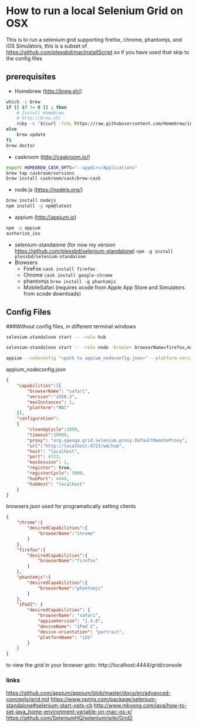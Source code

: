 # How to run a local Selenium Grid on OSX

This is to run a selenium grid supporting firefox, chrome, phantomjs, and iOS Simulators, this is a subset of https://github.com/plessbd/macInstallScript so if you have used that skip to the config files

## prerequisites

* Homebrew (http://brew.sh/)
```bash
which -s brew
if [[ $? != 0 ]] ; then
	# Install Homebrew
	# http://brew.sh/
	ruby -e "$(curl -fsSL https://raw.githubusercontent.com/Homebrew/install/master/install)"
else
	brew update
fi
brew doctor
```
* caskroom (http://caskroom.io/)
```bash
export HOMEBREW_CASK_OPTS="--appdir=/Applications"
brew tap caskroom/versions
brew install caskroom/cask/brew-cask
```
* node.js (https://nodejs.org/)
```bash
brew install nodejs
npm install -g npm@latest
```
* appium (http://appium.io)
```bash
npm -g appium
authorize_ios
```
* selenium-standalone (for now my version https://github.com/plessbd/selenium-standalone)
`npm -g install plessbd/selenium-standalone`
* Browsers
	* FireFox `cask install firefox`
	* Chrome `cask install google-chrome`
	* phantomjs `brew install -g phantomjs`
	* MobileSafari (requires xcode from Apple App Store and Simulators from xcode downloads)

## Config Files

###Without config files, in different terminal windows
```bash
selenium-standalone start -- -role hub
```
```bash
selenium-standalone start -- -role node -browser browserName=firefox,maxInstances=1 -browser browserName=chrome,maxInstances=1
```
```bash
appium --nodeconfig "<path to appium_nodeconfig.json>" --platform-version "8.3" --platform-name "iOS"
```

appium_nodeconfig.json
```json
{
	"capabilities":[{
		"browserName": "safari",
		"version":"iOS8.3",
		"maxInstances": 1,
		"platform":"MAC"
	}],
	"configuration":
	{
		"cleanUpCycle":2000,
		"timeout":30000,
		"proxy": "org.openqa.grid.selenium.proxy.DefaultRemoteProxy",
		"url":"http://localhost:4723/wd/hub",
		"host": "localhost",
		"port": 4723,
		"maxSession": 1,
		"register": true,
		"registerCycle": 5000,
		"hubPort": 4444,
		"hubHost": "localhost"
	}
}
```
browsers.json
used for programatically setting clients
```json
{
	"chrome":{
		"desiredCapabilities":{
			"browserName":"chrome"
		}
	},
	"firefox":{
		"desiredCapabilities":{
			"browserName":"firefox"
		}
	},
	"phantomjs":{
		"desiredCapabilities":{
			"browserName":"phantomjs"
		}
	},
	"iPad2": {
		"desiredCapabilities": {
			"browserName": "safari",
			"appiumVersion": "1.4.0",
			"deviceName": "iPad 2",
			"device-orientation": "portrait",
			"platformName": "iOS"
		}
	}
}
```

to view the grid in your browser goto:
http://localhost:4444/grid/console

### links
https://github.com/appium/appium/blob/master/docs/en/advanced-concepts/grid.md
https://www.npmjs.com/package/selenium-standalone#selenium-start-opts-cb
http://www.mkyong.com/java/how-to-set-java_home-environment-variable-on-mac-os-x/
https://github.com/SeleniumHQ/selenium/wiki/Grid2

